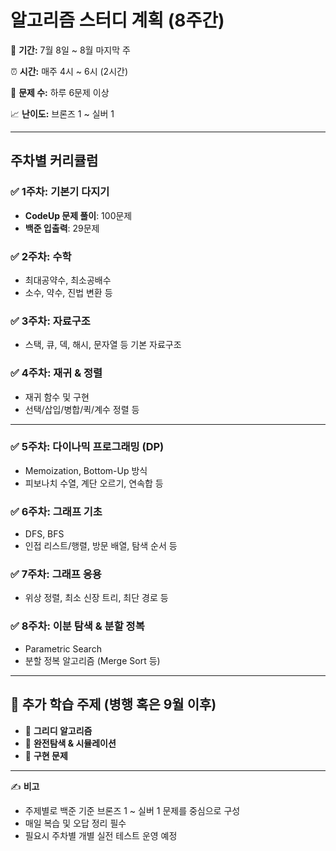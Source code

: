 # 알고리즘 스터디 계획 (8주간)

📅 **기간:** 7월 8일 ~ 8월 마지막 주

⏰ **시간:** 매주 4시 ~ 6시 (2시간)

🎯 **문제 수:** 하루 6문제 이상

📈 **난이도:** 브론즈 1 ~ 실버 1

---

## 주차별 커리큘럼

### ✅ 1주차: 기본기 다지기

- **CodeUp 문제 풀이**: 100문제
- **백준 입출력**: 29문제

### ✅ 2주차: 수학

- 최대공약수, 최소공배수
- 소수, 약수, 진법 변환 등

### ✅ 3주차: 자료구조

- 스택, 큐, 덱, 해시, 문자열 등 기본 자료구조

### ✅ 4주차: 재귀 & 정렬

- 재귀 함수 및 구현
- 선택/삽입/병합/퀵/계수 정렬 등

---

### ✅ 5주차: 다이나믹 프로그래밍 (DP)

- Memoization, Bottom-Up 방식
- 피보나치 수열, 계단 오르기, 연속합 등

### ✅ 6주차: 그래프 기초

- DFS, BFS
- 인접 리스트/행렬, 방문 배열, 탐색 순서 등

### ✅ 7주차: 그래프 응용

- 위상 정렬, 최소 신장 트리, 최단 경로 등

### ✅ 8주차: 이분 탐색 & 분할 정복

- Parametric Search
- 분할 정복 알고리즘 (Merge Sort 등)

---

## 📌 추가 학습 주제 (병행 혹은 9월 이후)

- 🔹 **그리디 알고리즘**
- 🔹 **완전탐색 & 시뮬레이션**
- 🔹 **구현 문제**

---

✍️ **비고**

- 주제별로 백준 기준 브론즈 1 ~ 실버 1 문제를 중심으로 구성
- 매일 복습 및 오답 정리 필수
- 필요시 주차별 개별 실전 테스트 운영 예정
